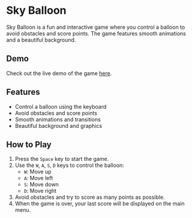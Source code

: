 # Sky Balloon

Sky Balloon is a fun and interactive game where you control a balloon to avoid obstacles and score points. The game features smooth animations and a beautiful background.

## Demo

Check out the live demo of the game [here](https://sky-balloon.vercel.app/).

## Features

- Control a balloon using the keyboard
- Avoid obstacles and score points
- Smooth animations and transitions
- Beautiful background and graphics

## How to Play

1. Press the `Space` key to start the game.
2. Use the `W`, `A`, `S`, `D` keys to control the balloon:
   - `W`: Move up
   - `A`: Move left
   - `S`: Move down
   - `D`: Move right
3. Avoid obstacles and try to score as many points as possible.
4. When the game is over, your last score will be displayed on the main menu.
